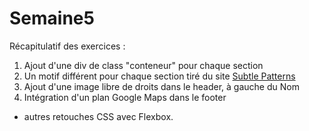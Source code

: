 # Semaine5  
  
Récapitulatif des exercices :
  
1. Ajout d'une div de class "conteneur" pour chaque section
2. Un motif différent pour chaque section tiré du site [Subtle Patterns](subtlepatterns.com)
3. Ajout d'une image libre de droits dans le header, à gauche du Nom
4. Intégration d'un plan Google Maps dans le footer  
  
+ autres retouches CSS avec Flexbox.

